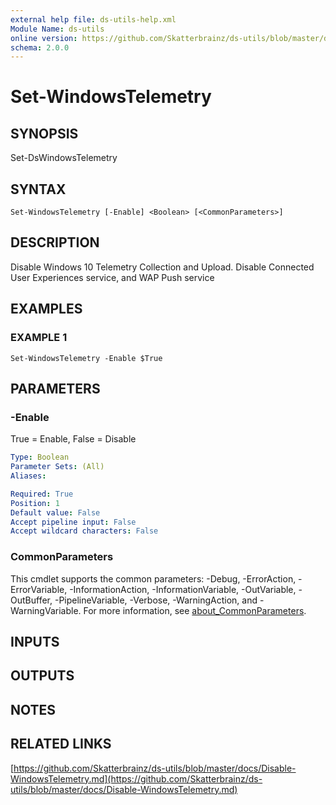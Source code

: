 ```yaml
---
external help file: ds-utils-help.xml
Module Name: ds-utils
online version: https://github.com/Skatterbrainz/ds-utils/blob/master/docs/Disable-WindowsTelemetry.md
schema: 2.0.0
---
```


# Set-WindowsTelemetry

## SYNOPSIS
Set-DsWindowsTelemetry

## SYNTAX

```
Set-WindowsTelemetry [-Enable] <Boolean> [<CommonParameters>]
```

## DESCRIPTION
Disable Windows 10 Telemetry Collection and Upload.
Disable Connected User Experiences service, and WAP Push service

## EXAMPLES

### EXAMPLE 1
```
Set-WindowsTelemetry -Enable $True
```

## PARAMETERS

### -Enable
True = Enable, False = Disable

```yaml
Type: Boolean
Parameter Sets: (All)
Aliases:

Required: True
Position: 1
Default value: False
Accept pipeline input: False
Accept wildcard characters: False
```

### CommonParameters
This cmdlet supports the common parameters: -Debug, -ErrorAction, -ErrorVariable, -InformationAction, -InformationVariable, -OutVariable, -OutBuffer, -PipelineVariable, -Verbose, -WarningAction, and -WarningVariable. For more information, see [about_CommonParameters](http://go.microsoft.com/fwlink/?LinkID=113216).

## INPUTS

## OUTPUTS

## NOTES

## RELATED LINKS

[https://github.com/Skatterbrainz/ds-utils/blob/master/docs/Disable-WindowsTelemetry.md](https://github.com/Skatterbrainz/ds-utils/blob/master/docs/Disable-WindowsTelemetry.md)

